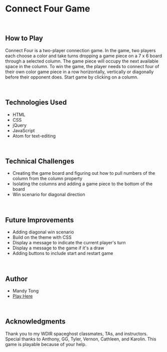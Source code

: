 # Connect Four Game

<br>

## How to Play

Connect Four is a two-player connection game. In the game, two players each choose a color and take turns dropping a game piece on a 7 x 6 board through a selected column. The game piece will occupy the next available space in the column. To win the game, the player needs to connect four of their own color game piece in a row horizontally, vertically or diagonally before their opponent does. Start game by clicking on a column.

<br>

## Technologies Used

- HTML
- CSS
- jQuery
- JavaScript
- Atom for text-editing

<br>

## Technical Challenges

- Creating the game board and figuring out how to pull numbers of the column from the column property
- Isolating the columns and adding a game piece to the bottom of the board
- Win scenario for diagonal direction

<br>

## Future Improvements

- Adding diagonal win scenario
- Build on the theme with CSS
- Display a message to indicate the current player's turn
- Display a message to the game if it's a draw
- Adding buttons to include start and restart game

<br>

## Author

- Mandy Tong
- [Play Here](https://draconis79.github.io/evilkitty_connectfour/)

<br>

## Acknowledgments

Thank you to my WDIR spaceghost classmates, TAs, and instructors. Special thanks to Anthony, GG, Tyler, Vernon, Cathleen, and Karolin. This game is playable because of your help.
